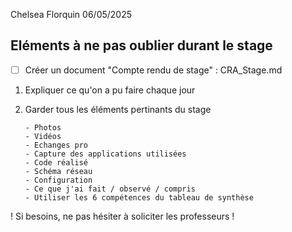 Chelsea Florquin 06/05/2025

## Eléments à ne pas oublier durant le stage ##

- [ ]  Créer un document "Compte rendu de stage" : CRA_Stage.md 
    
    
1. Expliquer ce qu'on a pu faire chaque jour
2. Garder tous les éléments pertinants du stage 
       
       - Photos
       - Vidéos
       - Echanges pro
       - Capture des applications utilisées
       - Code réalisé
       - Schéma réseau
       - Configuration
       - Ce que j'ai fait / observé / compris
       - Utiliser les 6 compétences du tableau de synthèse
       
 ! Si besoins, ne pas hésiter à soliciter les professeurs !